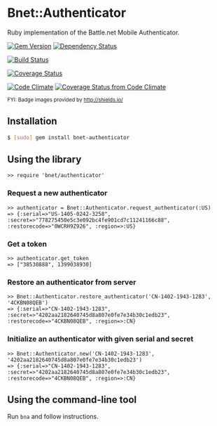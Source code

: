 # Bnet::Authenticator
Ruby implementation of the Battle.net Mobile Authenticator.

[![Gem Version](http://img.shields.io/gem/v/bnet-authenticator.svg?style=flat)](http://badge.fury.io/rb/bnet-authenticator)
[![Dependency Status](http://img.shields.io/gemnasium/dorentus/bnet-authenticator.svg?style=flat)](https://gemnasium.com/dorentus/bnet-authenticator)

[![Build Status](http://img.shields.io/travis/dorentus/bnet-authenticator.svg?style=flat)](https://travis-ci.org/dorentus/bnet-authenticator)

[![Coverage Status](http://img.shields.io/coveralls/dorentus/bnet-authenticator.svg?style=flat)](https://coveralls.io/r/dorentus/bnet-authenticator)

[![Code Climate](http://img.shields.io/codeclimate/github/dorentus/bnet-authenticator.svg?style=flat)](https://codeclimate.com/github/dorentus/bnet-authenticator)
[![Coverage Status from Code Climate](http://img.shields.io/codeclimate/coverage/github/dorentus/bnet-authenticator.svg?style=flat)](https://codeclimate.com/github/dorentus/bnet-authenticator)

<sub>FYI: Badge images provided by http://shields.io/</sub>

## Installation
```bash
$ [sudo] gem install bnet-authenticator
```

## Using the library
```irb
>> require 'bnet/authenticator'
```

### Request a new authenticator
```irb
>> authenticator = Bnet::Authenticator.request_authenticator(:US)
=> {:serial=>"US-1405-0242-3258", :secret=>"778275450e5c3e092bc4fe901cd7c11241166c88", :restorecode=>"0WCRH9Z926", :region=>:US}
```

### Get a token
```irb
>> authenticator.get_token
=> ["38530888", 1399038930]
```

### Restore an authenticator from server
```irb
>> Bnet::Authenticator.restore_authenticator('CN-1402-1943-1283', '4CKBN08QEB')
=> {:serial=>"CN-1402-1943-1283", :secret=>"4202aa2182640745d8a807e0fe7e34b30c1edb23", :restorecode=>"4CKBN08QEB", :region=>:CN}
```

### Initialize an authenticator with given serial and secret
```irb
>> Bnet::Authenticator.new('CN-1402-1943-1283', '4202aa2182640745d8a807e0fe7e34b30c1edb23')
=> {:serial=>"CN-1402-1943-1283", :secret=>"4202aa2182640745d8a807e0fe7e34b30c1edb23", :restorecode=>"4CKBN08QEB", :region=>:CN}
```

## Using the command-line tool
Run `bna` and follow instructions.

